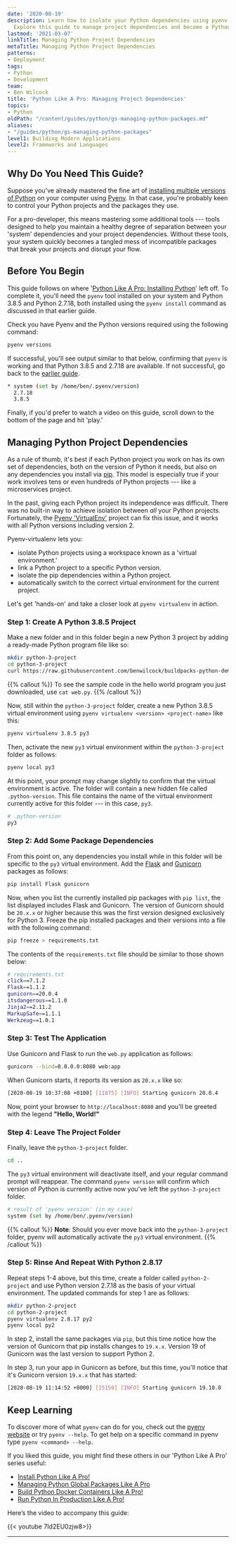 ```yaml
---
date: '2020-08-19'
description: Learn how to isolate your Python dependencies using pyenv-virtualenv.
  Explore this guide to manage project dependencies and become a Python Pro!
lastmod: '2021-03-07'
linkTitle: Managing Python Project Dependencies
metaTitle: Managing Python Project Dependencies
patterns:
- Deployment
tags:
- Python
- Development
team:
- Ben Wilcock
title: 'Python Like A Pro: Managing Project Dependencies'
topics:
- Python
oldPath: "/content/guides/python/gs-managing-python-packages.md"
aliases:
- "/guides/python/gs-managing-python-packages"
level1: Building Modern Applications
level2: Frameworks and Languages
---
```


## Why Do You Need This Guide?

Suppose you've already mastered the fine art of [installing multiple versions of Python][install] on your computer using [Pyenv][pyenv]. In that case, you're probably keen to control your Python projects and the packages they use.

For a pro-developer, this means mastering some additional tools --- tools designed to help you maintain a healthy degree of separation between your 'system' dependencies and your project dependencies. Without these tools, your system quickly becomes a tangled mess of incompatible packages that break your projects and disrupt your flow.

## Before You Begin

This guide follows on where '[Python Like A Pro: Installing Python][install]' left off. To complete it, you'll need the `pyenv` tool installed on your system and Python 3.8.5 and Python 2.7.18, both installed using the `pyenv install` command as discussed in that earlier guide.

Check you have Pyenv and the Python versions required using the following command:

```bash
pyenv versions
```

If successful, you'll see output similar to that below, confirming that `pyenv` is working and that Python 3.8.5 and 2.7.18 are available. If not successful, go back to the [earlier guide][install].

```bash
* system (set by /home/ben/.pyenv/version)
  2.7.18
  3.8.5
```

Finally, if you'd prefer to watch a video on this guide, scroll down to the bottom of the page and hit 'play.'

## Managing Python Project Dependencies

As a rule of thumb, it's best if each Python project you work on has its own set of dependencies, both on the version of Python it needs, but also on any dependencies you install via [pip][pip]. This model is especially true if your work involves tens or even hundreds of Python projects --- like a microservices project.

In the past, giving each Python project its independence was difficult. There was no built-in way to achieve isolation between _all_ your Python projects.  Fortunately, the [Pyenv 'VirtualEnv'][peve] project can fix this issue, and it works with all Python versions including version 2.

Pyenv-virtualenv lets you:

* isolate Python projects using a workspace known as a 'virtual environment.'
* link a Python project to a specific Python version.
* isolate the pip dependencies within a Python project.
* automatically switch to the correct virtual environment for the current project.

Let's get 'hands-on' and take a closer look at `pyenv virtualenv` in action.

### Step 1: Create A Python 3.8.5 Project

Make a new folder and in this folder begin a new Python 3 project by adding a ready-made Python program file like so:

```bash
mkdir python-3-project
cd python-3-project
curl https://raw.githubusercontent.com/benwilcock/buildpacks-python-demo/master/web.py -o web.py
```

{{% callout %}}
To see the sample code in the hello world program you just downloaded, use `cat web.py`.
{{% /callout %}}


Now, still within the `python-3-project` folder, create a new Python 3.8.5 virtual environment using `pyenv virtualenv <version> <project-name>` like this:

```bash
pyenv virtualenv 3.8.5 py3
```

Then, activate the new `py3` virtual environment within the `python-3-project` folder as follows:

```bash
pyenv local py3
```

At this point, your prompt may change slightly to confirm that the virtual environment is active. The folder will contain a new hidden file called `.python-version`. This file contains the name of the virtual environment currently active for this folder --- in this case, `py3`. 

```bash
# .python-version
py3
```
  
### Step 2: Add Some Package Dependencies

From this point on, any dependencies you install while in this folder will be specific to the `py3` virtual environment. Add the [Flask][flask] and [Gunicorn][gunicorn] packages as follows:

```bash
pip install Flask gunicorn
```

Now, when you list the currently installed pip packages with `pip list`, the list displayed includes Flask and Gunicorn. The version of Gunicorn should be `20.x.x` or higher because this was the first version designed exclusively for Python 3. Freeze the pip installed packages and their versions into a file with the following command:

```bash
pip freeze > requirements.txt
```

The contents of the `requirements.txt` file should be similar to those shown below:

```bash
# requirements.txt
click==7.1.2
Flask==1.1.2
gunicorn==20.0.4
itsdangerous==1.1.0
Jinja2==2.11.2
MarkupSafe==1.1.1
Werkzeug==1.0.1
```

### Step 3: Test The Application

Use Gunicorn and Flask to run the `web.py` application as follows:

```bash
gunicorn --bind=0.0.0.0:8080 web:app
```

When Gunicorn starts, it reports its version as `20.x.x` like so:

```bash
[2020-08-19 10:37:08 +0100] [11875] [INFO] Starting gunicorn 20.0.4
```

Now, point your browser to `http://localhost:8080` and you'll be greeted with the legend __"Hello, World!"__

### Step 4: Leave The Project Folder

Finally, leave the `python-3-project` folder.

```bash
cd ..
```

The `py3` virtual environment will deactivate itself, and your regular command prompt will reappear. The command `pyenv version` will confirm which version of Python is currently active now you've left the `python-3-project` folder. 

```bash
# result of 'pyenv version' (in my case)
system (set by /home/ben/.pyenv/version)
```

{{% callout %}}
**Note**: Should you ever move back into the `python-3-project` folder, pyenv will automatically activate the `py3` virtual environment.
{{% /callout %}}


### Step 5: Rinse And Repeat With Python 2.8.17

Repeat steps 1-4 above, but this time, create a folder called `python-2-project` and use Python version 2.7.18 as the basis of your virtual environment. The updated commands for step 1 are as follows:

```bash
mkdir python-2-project
cd python-2-project
pyenv virtualenv 2.8.17 py2
pyenv local py2
```

In step 2, install the same packages via `pip`, but this time notice how the version of Gunicorn that pip installs changes to `19.x.x`. Version 19 of Gunicorn was the last version to support Python 2.

In step 3, run your app in Gunicorn as before, but this time, you'll notice that it's Gunicorn version `19.x.x` that has started:

```bash
[2020-08-19 11:14:52 +0000] [15150] [INFO] Starting gunicorn 19.10.0
```

## Keep Learning

To discover more of what `pyenv` can do for you, check out the [pyenv website][pyenv] or try `pyenv --help`. To get help on a specific command in pyenv type `pyenv <command> --help`.

If you liked this guide, you might find these others in our 'Python Like A Pro' series useful:

- [Install Python Like A Pro!][gs-pyenv]
- [Managing Python Global Packages Like A Pro][gs-pipx]
- [Build Python Docker Containers Like A Pro!][gs-cnb]
- [Run Python In Production Like A Pro!][gs-cf]

Here’s the video to accompany this guide:

{{< youtube 7Id2EU0zjw8>}}

--- 
[install]: /guides/python/gs-python-like-a-pro
[pyenv]: https://github.com/pyenv/pyenv
[pbpg]: /guides/python/cnb-gs-python
[docs]: https://packaging.python.org/tutorials/installing-packages/
[peve]: https://github.com/pyenv/pyenv-virtualenv
[pip]: https://pip.pypa.io/en/stable/
[gunicorn]: https://gunicorn.org/
[flask]: https://palletsprojects.com/p/flask/

[gs-pyenv]: /guides/python/gs-python-like-a-pro
[gs-pyenv-venv]: /guides/python/gs-managing-python-packages
[gs-pipx]: /guides/python/gs-python-installing-global-packages
[gs-cnb]: /guides/python/cnb-gs-python
[gs-cf]: /guides/python/cf-gs